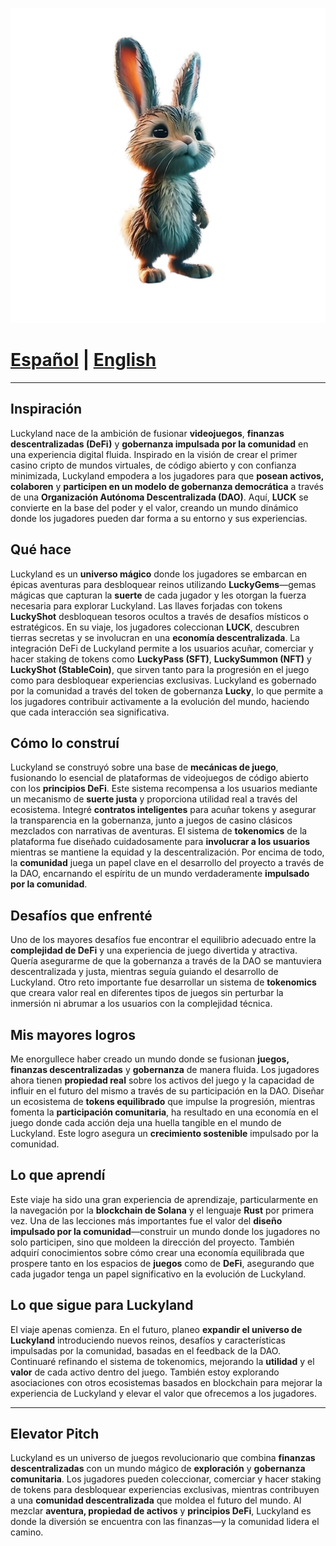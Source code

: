 ![Luckyland Logo](./web/public/logo.png?raw=true)
# [Español](README.es.md) | [English](README.md)

---

## **Inspiración**

Luckyland nace de la ambición de fusionar **videojuegos**, **finanzas descentralizadas (DeFi)** y **gobernanza impulsada por la comunidad** en una experiencia digital fluida. Inspirado en la visión de crear el primer casino cripto de mundos virtuales, de código abierto y con confianza minimizada, Luckyland empodera a los jugadores para que **posean activos, colaboren** y **participen en un modelo de gobernanza democrática** a través de una **Organización Autónoma Descentralizada (DAO)**. Aquí, **LUCK** se convierte en la base del poder y el valor, creando un mundo dinámico donde los jugadores pueden dar forma a su entorno y sus experiencias.

## **Qué hace**

Luckyland es un **universo mágico** donde los jugadores se embarcan en épicas aventuras para desbloquear reinos utilizando **LuckyGems**—gemas mágicas que capturan la **suerte** de cada jugador y les otorgan la fuerza necesaria para explorar Luckyland. Las llaves forjadas con tokens **LuckyShot** desbloquean tesoros ocultos a través de desafíos místicos o estratégicos. En su viaje, los jugadores coleccionan **LUCK**, descubren tierras secretas y se involucran en una **economía descentralizada**. La integración DeFi de Luckyland permite a los usuarios acuñar, comerciar y hacer staking de tokens como **LuckyPass (SFT)**, **LuckySummon (NFT)** y **LuckyShot (StableCoin)**, que sirven tanto para la progresión en el juego como para desbloquear experiencias exclusivas. Luckyland es gobernado por la comunidad a través del token de gobernanza **Lucky**, lo que permite a los jugadores contribuir activamente a la evolución del mundo, haciendo que cada interacción sea significativa.

## **Cómo lo construí**

Luckyland se construyó sobre una base de **mecánicas de juego**, fusionando lo esencial de plataformas de videojuegos de código abierto con los **principios DeFi**. Este sistema recompensa a los usuarios mediante un mecanismo de **suerte justa** y proporciona utilidad real a través del ecosistema. Integré **contratos inteligentes** para acuñar tokens y asegurar la transparencia en la gobernanza, junto a juegos de casino clásicos mezclados con narrativas de aventuras. El sistema de **tokenomics** de la plataforma fue diseñado cuidadosamente para **involucrar a los usuarios** mientras se mantiene la equidad y la descentralización. Por encima de todo, la **comunidad** juega un papel clave en el desarrollo del proyecto a través de la DAO, encarnando el espíritu de un mundo verdaderamente **impulsado por la comunidad**.

## **Desafíos que enfrenté**

Uno de los mayores desafíos fue encontrar el equilibrio adecuado entre la **complejidad de DeFi** y una experiencia de juego divertida y atractiva. Quería asegurarme de que la gobernanza a través de la DAO se mantuviera descentralizada y justa, mientras seguía guiando el desarrollo de Luckyland. Otro reto importante fue desarrollar un sistema de **tokenomics** que creara valor real en diferentes tipos de juegos sin perturbar la inmersión ni abrumar a los usuarios con la complejidad técnica.

## **Mis mayores logros**

Me enorgullece haber creado un mundo donde se fusionan **juegos, finanzas descentralizadas** y **gobernanza** de manera fluida. Los jugadores ahora tienen **propiedad real** sobre los activos del juego y la capacidad de influir en el futuro del mismo a través de su participación en la DAO. Diseñar un ecosistema de **tokens equilibrado** que impulse la progresión, mientras fomenta la **participación comunitaria**, ha resultado en una economía en el juego donde cada acción deja una huella tangible en el mundo de Luckyland. Este logro asegura un **crecimiento sostenible** impulsado por la comunidad.

## **Lo que aprendí**

Este viaje ha sido una gran experiencia de aprendizaje, particularmente en la navegación por la **blockchain de Solana** y el lenguaje **Rust** por primera vez. Una de las lecciones más importantes fue el valor del **diseño impulsado por la comunidad**—construir un mundo donde los jugadores no solo participen, sino que moldeen la dirección del proyecto. También adquirí conocimientos sobre cómo crear una economía equilibrada que prospere tanto en los espacios de **juegos** como de **DeFi**, asegurando que cada jugador tenga un papel significativo en la evolución de Luckyland.

## **Lo que sigue para Luckyland**

El viaje apenas comienza. En el futuro, planeo **expandir el universo de Luckyland** introduciendo nuevos reinos, desafíos y características impulsadas por la comunidad, basadas en el feedback de la DAO. Continuaré refinando el sistema de tokenomics, mejorando la **utilidad** y el **valor** de cada activo dentro del juego. También estoy explorando asociaciones con otros ecosistemas basados en blockchain para mejorar la experiencia de Luckyland y elevar el valor que ofrecemos a los jugadores.

---

## **Elevator Pitch**

Luckyland es un universo de juegos revolucionario que combina **finanzas descentralizadas** con un mundo mágico de **exploración** y **gobernanza comunitaria**. Los jugadores pueden coleccionar, comerciar y hacer staking de tokens para desbloquear experiencias exclusivas, mientras contribuyen a una **comunidad descentralizada** que moldea el futuro del mundo. Al mezclar **aventura, propiedad de activos** y **principios DeFi**, Luckyland es donde la diversión se encuentra con las finanzas—y la comunidad lidera el camino.
